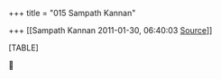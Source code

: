 +++
title = "015 Sampath Kannan"

+++
[[Sampath Kannan	2011-01-30, 06:40:03 [Source](https://groups.google.com/g/bvparishat/c/Cg33QC1m0DM)]]



[TABLE]



